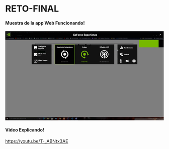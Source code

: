 # RETO-FINAL

#### Muestra de la app Web Funcionando!
![](https://github.com/FernandoH1/RETO-FINAL/blob/main/GIFs/RetoFinalMuestra.gif)


#### Video Explicando!
https://youtu.be/T-_ABNtx3AE

